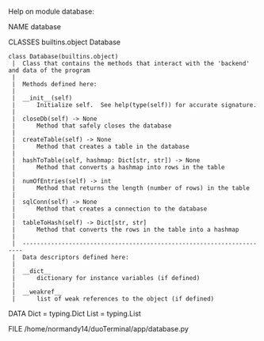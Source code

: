 Help on module database:

NAME
    database

CLASSES
    builtins.object
        Database
    
    class Database(builtins.object)
     |  Class that contains the methods that interact with the 'backend' and data of the program
     |  
     |  Methods defined here:
     |  
     |  __init__(self)
     |      Initialize self.  See help(type(self)) for accurate signature.
     |  
     |  closeDb(self) -> None
     |      Method that safely closes the database
     |  
     |  createTable(self) -> None
     |      Method that creates a table in the database
     |  
     |  hashToTable(self, hashmap: Dict[str, str]) -> None
     |      Method that converts a hashmap into rows in the table
     |  
     |  numOfEntries(self) -> int
     |      Method that returns the length (number of rows) in the table
     |  
     |  sqlConn(self) -> None
     |      Method that creates a connection to the database
     |  
     |  tableToHash(self) -> Dict[str, str]
     |      Method that converts the rows in the table into a hashmap
     |  
     |  ----------------------------------------------------------------------
     |  Data descriptors defined here:
     |  
     |  __dict__
     |      dictionary for instance variables (if defined)
     |  
     |  __weakref__
     |      list of weak references to the object (if defined)

DATA
    Dict = typing.Dict
    List = typing.List

FILE
    /home/normandy14/duoTerminal/app/database.py


